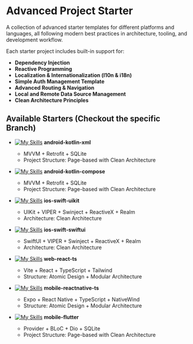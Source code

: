 # Advanced Project Starter

A collection of advanced starter templates for different platforms and languages, all following modern best practices in architecture, tooling, and development workflow.

Each starter project includes built-in support for:
- **Dependency Injection**
- **Reactive Programming**
- **Localization & Internationalization (l10n & i18n)**
- **Simple Auth Management Template**
- **Advanced Routing & Navigation**
- **Local and Remote Data Source Management**
- **Clean Architecture Principles**

## Available Starters (Checkout the specific Branch)

- [![My Skills](https://skillicons.dev/icons?i=kotlin)](https://skillicons.dev) **android-kotlin-xml**
  - MVVM + Retrofit + SQLite
  - Project Structure: Page-based with Clean Architecture

- [![My Skills](https://skillicons.dev/icons?i=kotlin)](https://skillicons.dev) **android-kotlin-compose** 
  - MVVM + Retrofit + SQLite 
  - Project Structure: Page-based with Clean Architecture

- [![My Skills](https://skillicons.dev/icons?i=swift)](https://skillicons.dev) **ios-swift-uikit**
  - UIKit + VIPER + Swinject + ReactiveX + Realm
  - Architecture: Clean Architecture

- [![My Skills](https://skillicons.dev/icons?i=swift)](https://skillicons.dev) **ios-swift-swiftui**
  - SwiftUI + VIPER + Swinject + ReactiveX + Realm  
  - Architecture: Clean Architecture

- [![My Skills](https://skillicons.dev/icons?i=react)](https://skillicons.dev) **web-react-ts**
  - Vite + React + TypeScript + Tailwind
  - Structure: Atomic Design + Modular Architecture

- [![My Skills](https://skillicons.dev/icons?i=react)](https://skillicons.dev) **mobile-reactnative-ts**
  - Expo + React Native + TypeScript + NativeWind  
  - Structure: Atomic Design + Modular Architecture  

- [![My Skills](https://skillicons.dev/icons?i=flutter)](https://skillicons.dev) **mobile-flutter**
  - Provider + BLoC + Dio + SQLite  
  - Project Structure: Page-based with Clean Architecture
